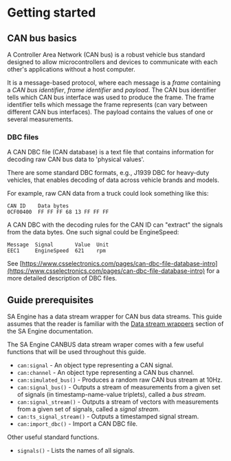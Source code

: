 # Getting started

## CAN bus basics

A Controller Area Network (CAN bus) is a robust vehicle bus standard designed to allow microcontrollers and devices to communicate with each other's applications without a host computer.

It is a message-based protocol, where each message is a *frame* containing a *CAN bus identifier*, *frame identifier* and *payload*. The CAN bus identifier tells which CAN bus interface was used to produce the frame. The frame identifier tells which message the frame represents (can vary between different CAN bus interfaces). The payload contains the values of one or several measurements.

### DBC files

A CAN DBC file (CAN database) is a text file that contains information for decoding raw CAN bus data to 'physical values'.

There are some standard DBC formats, e.g., J1939 DBC for heavy-duty vehicles, that enables decoding of data across vehicle brands and models.

For example, raw CAN data from a truck could look something like this:

```
CAN ID    Data bytes
0CF00400  FF FF FF 68 13 FF FF FF
```

A CAN DBC with the decoding rules for the CAN ID can "extract" the signals from the data bytes. One such signal could be EngineSpeed:

```
Message  Signal       Value  Unit
EEC1     EngineSpeed  621    rpm
```

See [https://www.csselectronics.com/pages/can-dbc-file-database-intro](https://www.csselectronics.com/pages/can-dbc-file-database-intro) for a more detailed description of DBC files.


## Guide prerequisites

SA Engine has a data stream wrapper for CAN bus data streams. This guide assumes that the reader is familiar with the [Data stream wrappers](/docs/md/tutorial/data-stream-wrappers.md) section of the SA Engine documentation.

The SA Engine CANBUS data stream wraper comes with a few useful functions that will be used throughout this guide.

* `can:signal` - An object type representing a CAN signal.
* `can:channel` - An object type representing a CAN bus channel.
* `can:simulated_bus()` - Produces a random raw CAN bus stream at 10Hz.
* `can:signal_bus()` - Outputs a stream of measurements from a given set of signals (in timestamp-name-value triplets), called a *bus stream*.
* `can:signal_stream()` - Outputs a stream of vectors with measurements from a given set of signals, called a *signal stream*.
* `can:ts_signal_stream()` - Outputs a timestamped signal stream.
* `can:import_dbc()` - Import a CAN DBC file.

Other useful standard functions.

* `signals()` - Lists the names of all signals.

